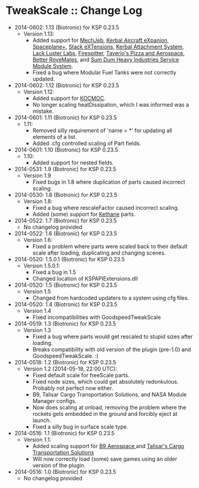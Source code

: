 # TweakScale :: Change Log

* 2014-0602: 1.13 (Biotronic) for KSP 0.23.5
	+ Version 1.13:
		- Added support for [MechJeb](http://forum.kerbalspaceprogram.com/threads/12384), [Kerbal Aircraft eXpanion](http://forum.kerbalspaceprogram.com/threads/76668), [Spaceplane+](http://forum.kerbalspaceprogram.com/threads/80796), [Stack eXTensions](http://forum.kerbalspaceprogram.com/threads/79542), [Kerbal Attachment System](http://forum.kerbalspaceprogram.com/threads/53134), [Lack Luster Labs](http://forum.kerbalspaceprogram.com/threads/24906), [Firespitter](http://forum.kerbalspaceprogram.com/threads/24551), [Taverio's Pizza and Aerospace](http://forum.kerbalspaceprogram.com/threads/15348), [Better RoveMates](http://forum.kerbalspaceprogram.com/threads/75873), and [Sum Dum Heavy Industries Service Module System](http://forum.kerbalspaceprogram.com/threads/48357).
		- Fixed a bug where Modular Fuel Tanks were not correctly updated.
* 2014-0602: 1.12 (Biotronic) for KSP 0.23.5
	+ Version 1.12:
		- Added support for [КОСМОС](http://forum.kerbalspaceprogram.com/threads/24970).
		- No longer scaling heatDissipation, which I was informed was a mistake.
* 2014-0601: 1.11 (Biotronic) for KSP 0.23.5
	+ 1.11:
		- Removed silly requirement of 'name = *' for updating all elements of a list.
		- Added .cfg controlled scaling of Part fields.
* 2014-0601: 1.10 (Biotronic) for KSP 0.23.5
	+ 1.10:
		- Added support for nested fields.
* 2014-0531: 1.9 (Biotronic) for KSP 0.23.5
	+ Version 1.9
		- Fixed bugs in 1.8 where duplication of parts caused incorrect scaling.
* 2014-0530: 1.8 (Biotronic) for KSP 0.23.5
	+ Version 1.8:
		- Fixed a bug where rescaleFactor caused incorrect scaling.
		- Added (some) support for [Kethane](http://forum.kerbalspaceprogram.com/threads/23979-Kethane-Pack-0-8-5-Find-it-mine-it-burn-it!-0-23-5-\(ARM\)-compatibility-update) parts.
* 2014-0522: 1.7 (Biotronic) for KSP 0.23.5
	+ No changelog provided
* 2014-0522: 1.6 (Biotronic) for KSP 0.23.5
	+ Version 1.6:
		- Fixed a problem where parts were scaled back to their default scale after loading, duplicating and changing scenes.
* 2014-0520: 1.5.0.1 (Biotronic) for KSP 0.23.5
	+ Version 1.5.0.1:
		- Fixed a bug in 1.5
		- Changed location of KSPAPIExtensions.dll
* 2014-0520: 1.5 (Biotronic) for KSP 0.23.5
	+ Version 1.5
		- Changed from hardcoded updaters to a system using cfg files.
* 2014-0520: 1.4 (Biotronic) for KSP 0.23.5
	+ Version 1.4
		- Fixed incompatibilities with GoodspeedTweakScale
* 2014-0519: 1.3 (Biotronic) for KSP 0.23.5
	+ Version 1.3
		- Fixed a bug where parts would get rescaled to stupid sizes after loading.
		- Breaks compatibility with old version of the plugin (pre-1.0) and GoodspeedTweakScale. :(
* 2014-0518: 1.2 (Biotronic) for KSP 0.23.5
	+ Version 1.2 (2014-05-18, 22:00 UTC):
		- Fixed default scale for freeScale parts.
		- Fixed node sizes, which could get absolutely redonkulous. Probably not perfect now either.
		- B9, Talisar Cargo Transportation Solutions, and NASA Module Manager configs.
		- Now does scaling at onload, removing the problem where the rockets gets embedded in the ground and forcibly eject at launch.
		- Fixed a silly bug in surface scale type.
* 2014-0516: 1.1 (Biotronic) for KSP 0.23.5
	+ Version 1.1:
		- Added scaling support for [B9 Aerospace ](http://forum.kerbalspaceprogram.com/threads/25241)and [Talisar's Cargo Transportation Solutions](http://forum.kerbalspaceprogram.com/threads/77505)
		- Will now correctly load (some) save games using an older version of the plugin.
* 2014-0516: 1.0 (Biotronic) for KSP 0.23.5
	+ No changelog provided
